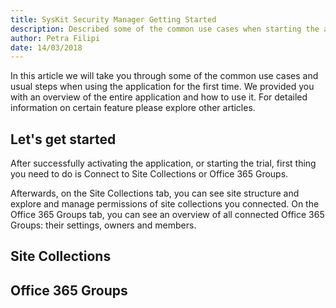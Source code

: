 ```yaml
---
title: SysKit Security Manager Getting Started
description: Described some of the common use cases when starting the application for the first time. 
author: Petra Filipi
date: 14/03/2018
--- 
```

In this article we will take you through some of the common use cases and usual steps when using the application for the first time. We provided you with an overview of the entire application and how to use it. For detailed information on certain feature please explore other articles. 

## Let's get started

After successfully activating the application, or starting the trial, first thing you need to do is Connect to Site Collections or Office 365 Groups. 

Afterwards, on the Site Collections tab, you can see site structure and explore and manage permissions of site collections you connected. On the Office 365 Groups tab, you can see an overview of all connected Office 365 Groups: their settings, owners and members.

## Site Collections

## Office 365 Groups